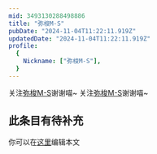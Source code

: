```yaml
---
mid: 3493130288498886
title: "弥梭M-S"
pubDate: "2024-11-04T11:22:11.919Z"
updatedDate: "2024-11-04T11:22:11.919Z"
profile:
  {
    Nickname: ["弥梭M-S"],
  }
---
```


关注[弥梭M-S](https://space.bilibili.com/3493130288498886)谢谢喵~ 关注[弥梭M-S](https://space.bilibili.com/3493130288498886)谢谢喵~

## 此条目有待补充
你可以在[这里](https://github.com/Yuhanawa/VTuber.ICU/edit/master/src/content/v/弥梭M-S/index.md)编辑本文
